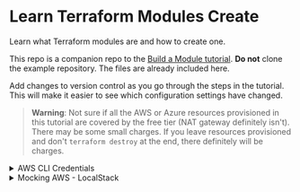 # Learn Terraform Modules Create

Learn what Terraform modules are and how to create one.

This repo is a companion repo to the [Build a Module tutorial](https://developer.hashicorp.com/terraform/tutorials/modules/module-create). **Do not** clone the example repository. The files are already included here.

Add changes to version control as you go through the steps in the tutorial. This will make it easier to see which configuration settings have changed.

> **Warning**: Not sure if all the AWS or Azure resources provisioned in this tutorial are covered by the free tier (NAT gateway definitely isn't). There may be some small charges. If you leave resources provisioned and don't `terraform destroy` at the end, there definitely will be charges.

<details><summary>AWS CLI Credentials</summary>

You will need to add your AWS Access Keys to the AWS CLI client. Configure the AWS CLI from the terminal. Follow the prompts to input your AWS Access Key ID and Secret Access Key.

```bash
$ aws configure
```

The configuration process stores your credentials in a file at `~/.aws/credentials` within the Codespace workspace.

</details>

<details><summary>Mocking AWS - LocalStack</summary>

Instead of applying changes to the real AWS, we can create a fake, local version of AWS and test our configuration against this fake version. This will mean no real resources are provisioned in AWS. To do this, we will use an emulator called [LocalStack](https://github.com/localstack/localstack).

### Starting LocalStack

LocalStack is already installed in the Codespace. To start the LocalStack container, run the following command in the terminal:

```bash
sudo localstack start
```

### Configure Terraform Resource Provider

In `main.tf`, replace the `provider "aws"` block

```terraform
provider "aws" {
  region  = "us-west-2"
}
```

with the following:

```terraform
provider "aws" {
  region                      = "us-west-2"
  access_key                  = "mock_access_key"
  secret_key                  = "mock_secret_key"
  skip_credentials_validation = true
  skip_metadata_api_check     = true
  skip_requesting_account_id  = true
  s3_use_path_style           = true

  endpoints {
    apigateway     = "http://localhost:4566"
    cloudformation = "http://localhost:4566"
    cloudwatch     = "http://localhost:4566"
    dynamodb       = "http://localhost:4566"
    es             = "http://localhost:4566"
    firehose       = "http://localhost:4566"
    iam            = "http://localhost:4566"
    kinesis        = "http://localhost:4566"
    lambda         = "http://localhost:4566"
    route53        = "http://localhost:4566"
    redshift       = "http://localhost:4566"
    s3             = "http://localhost:4566"
    secretsmanager = "http://localhost:4566"
    ses            = "http://localhost:4566"
    sns            = "http://localhost:4566"
    sqs            = "http://localhost:4566"
    ssm            = "http://localhost:4566"
    stepfunctions  = "http://localhost:4566"
    sts            = "http://localhost:4566"
    ec2            = "http://localhost:4566"
  }
}
```

Log-in to AWS again, using the fake credentials:

```
access_key: mock_access_key
secret_key: mock_secret_key
```

</details>
